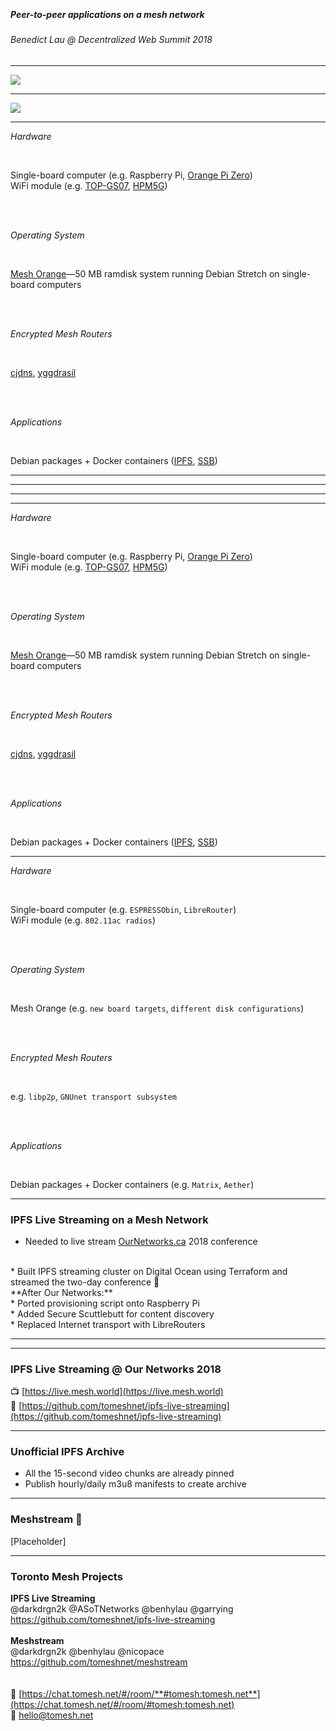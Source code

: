 <media-tag src="https://files.cryptpad.fr/blob/92/922f0f5acb6f4f14326a242b3ec56f0afa5a262b5ba8742d" data-crypto-key="cryptpad:F2nGJ2NNo+ElUXoak0VoSvseaJ81WWerRLXybnFhkxo="></media-tag>

<br>

##### Peer-to-peer applications on a mesh network
###### Benedict Lau @ Decentralized Web Summit 2018

---

<img src="https://tomeshnet.github.io/p2p-internet-workshop/module-1-presentation/part-1/mesh-topology.svg" />

---

<img src="https://tomeshnet.github.io/p2p-internet-workshop/module-1-presentation/part-1/peer-to-peer-applications.svg" />

---

_Hardware_

<br>

Single-board computer (e.g. Raspberry Pi, [Orange Pi Zero](http://www.orangepi.org/orangepizero/))  
WiFi module (e.g. [TOP-GS07](https://github.com/tomeshnet/documents/blob/master/technical/20170208_mesh-point-with-topgs07-rt5572.md), [HPM5G](https://github.com/tomeshnet/documents/blob/master/technical/20180530_hpm5g-radio-tests.md))

<br><br>

_Operating System_

<br>

[Mesh Orange](https://github.com/tomeshnet/mesh-orange)—50 MB ramdisk system running Debian Stretch on single-board computers

<br><br>

_Encrypted Mesh Routers_

<br>

[cjdns](https://github.com/cjdelisle/cjdns), [yggdrasil](https://github.com/yggdrasil-network/yggdrasil-go)

<br><br>

_Applications_

<br>

Debian packages + Docker containers ([IPFS](https://ipfs.io), [SSB](https://github.com/ssbc/secure-scuttlebutt))

---

<media-tag src="https://files.cryptpad.fr/blob/92/92e8da7c251b13ab4a414b885637383f69cfea61600a6065" data-crypto-key="cryptpad:GS5tW6uPMsxfSys28/JUP1mdYr6Av4I3d7c1AgseE/o="></media-tag>

---

<media-tag src="https://files.cryptpad.fr/blob/e8/e89c464baa1fd8393cd107047128f2f40b0694456b4092b3" data-crypto-key="cryptpad:JYeYw6Q8xTJFcXgrBjoamvusE7tC+6EvukLqIB4QgC4="></media-tag>

---

<media-tag src="https://files.cryptpad.fr/blob/5d/5d4209697544f8275b95632a39941196ba713917e7117ce2" data-crypto-key="cryptpad:qoqvdi4J9Rc3DCx3acner8Bi8F0SJAez8hEvmP4m+bA="></media-tag>

---

_Hardware_

<br>

Single-board computer (e.g. Raspberry Pi, [Orange Pi Zero](http://www.orangepi.org/orangepizero/))  
WiFi module (e.g. [TOP-GS07](https://github.com/tomeshnet/documents/blob/master/technical/20170208_mesh-point-with-topgs07-rt5572.md), [HPM5G](https://github.com/tomeshnet/documents/blob/master/technical/20180530_hpm5g-radio-tests.md))

<br><br>

_Operating System_

<br>

[Mesh Orange](https://github.com/tomeshnet/mesh-orange)—50 MB ramdisk system running Debian Stretch on single-board computers

<br><br>

_Encrypted Mesh Routers_

<br>

[cjdns](https://github.com/cjdelisle/cjdns), [yggdrasil](https://github.com/yggdrasil-network/yggdrasil-go)

<br><br>

_Applications_

<br>

Debian packages + Docker containers ([IPFS](https://ipfs.io), [SSB](https://github.com/ssbc/secure-scuttlebutt))

---

_Hardware_

<br>

Single-board computer (e.g. `ESPRESSObin`, `LibreRouter`)  
WiFi module (e.g. `802.11ac radios`)

<br><br>

_Operating System_

<br>

Mesh Orange (e.g. `new board targets`, `different disk configurations`)

<br><br>

_Encrypted Mesh Routers_

<br>

e.g. `libp2p`, `GNUnet transport subsystem`

<br><br>

_Applications_

<br>

Debian packages + Docker containers (e.g. `Matrix`, `Aether`)

---

### IPFS Live Streaming on a Mesh Network

* Needed to live stream [OurNetworks.ca](https://ournetworks.ca) 2018 conference  
<br>
* Built IPFS streaming cluster on Digital Ocean using Terraform and streamed the two-day conference 🚀  
<br>
**After Our Networks:**  
<br>
* Ported provisioning script onto Raspberry Pi  
<br>
* Added Secure Scuttlebutt for content discovery  
<br>
* Replaced Internet transport with LibreRouters  

---

<media-tag src="https://files.cryptpad.fr/blob/a0/a07ff533ca815c0a3c8c227df3d21b79020234b667e518c6" data-crypto-key="cryptpad:ssVG5+iZ8OH1uNrWkqR/44+XyRFwNS4jP+ALa6agdgU="></media-tag>

---

### IPFS Live Streaming @ Our Networks 2018

<media-tag src="https://files.cryptpad.fr/blob/6d/6de44851538cb84533fe4058152599c4da7ccfe98161cede" data-crypto-key="cryptpad:gvMHxuI9JPvN5PkPref77aAkdEi6TqeVITRnvJIzi8k="></media-tag>

📺 [https://live.mesh.world](https://live.mesh.world)  
📜 [https://github.com/tomeshnet/ipfs-live-streaming](https://github.com/tomeshnet/ipfs-live-streaming)

---

### Unofficial IPFS Archive

<media-tag src="https://files.cryptpad.fr/blob/2e/2e3e0f2c8ad947d25e685e20df1e54de35e33b6ddd9dd864" data-crypto-key="cryptpad:JFv+Ndr1aBj36fsxFnr/kXLGTj0mVzmfQNkJ0J7QvHg="></media-tag>

* All the 15-second video chunks are already pinned
* Publish hourly/daily m3u8 manifests to create archive

---

### Meshstream 📡

[Placeholder]

---

### Toronto Mesh Projects

**IPFS Live Streaming**  
@darkdrgn2k @ASoTNetworks @benhylau @garrying
https://github.com/tomeshnet/ipfs-live-streaming  
<br>
**Meshstream**  
@darkdrgn2k @benhylau @nicopace  
https://github.com/tomeshnet/meshstream  
<br>
<br>
💬 [https://chat.tomesh.net/#/room/**#tomesh:tomesh.net**](https://chat.tomesh.net/#/room/#tomesh:tomesh.net)  
📧 hello@tomesh.net  